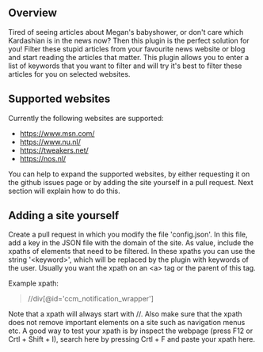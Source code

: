 ## Overview

Tired of seeing articles about Megan's babyshower, or don't care which Kardashian is in the news now? 
Then this plugin is the perfect solution for you!
Filter these stupid articles from your favourite news website or blog and start reading the articles that matter.
This plugin allows you to enter a list of keywords that you want to filter and will try it's best to filter these 
articles for you on selected websites. 

## Supported websites

Currently the following websites are supported:
- https://www.msn.com/
- https://www.nu.nl/
- https://tweakers.net/
- https://nos.nl/

You can help to expand the supported websites, by either requesting it on the github issues page or by adding the site 
yourself in a pull request. Next section will explain how to do this.

## Adding a site yourself

Create a pull request in which you modify the file 'config.json'.
In this file, add a key in the JSON file with the domain of the site. 
As value, include the xpaths of elements that need to be filtered.
In these xpaths you can use the string '\<keyword\>', which will be replaced by the plugin with keywords of the user.
Usually you want the xpath on an \<a\> tag or the parent of this tag.

Example xpath:
> //div[@id='ccm_notification_wrapper']

Note that a xpath will always start with //. 
Also make sure that the xpath does not remove important elements on a site such as navigation menus etc.
A good way to test your xpath is by inspect the webpage (press F12 or Crtl + Shift + I), search here by pressing 
Crtl + F and paste your xpath here.
